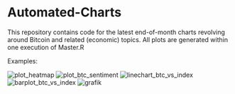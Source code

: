 # Automated-Charts
This repository contains code for the latest end-of-month charts revolving around Bitcoin and related (economic) topics. All plots are generated within one execution of Master.R

Examples:

![plot_heatmap](https://user-images.githubusercontent.com/52510339/169403867-2bbec9d0-dcb7-401c-bb18-d58386df4796.png)
![plot_btc_sentiment](https://user-images.githubusercontent.com/52510339/169403887-1794fc80-4c75-48d0-ad78-53e3b716a4a3.png)
![linechart_btc_vs_index](https://user-images.githubusercontent.com/52510339/169403920-c690e3ef-38e2-4925-a857-05eb688fb986.png)
![barplot_btc_vs_index](https://user-images.githubusercontent.com/52510339/169403934-713530f7-b1df-458a-be8f-2319c07a128d.png)
![grafik](https://user-images.githubusercontent.com/52510339/169369487-f62689fb-c03f-4132-8fbe-07cab692f44f.png)
